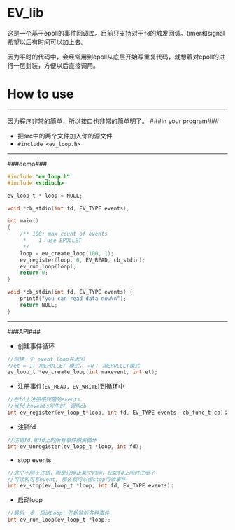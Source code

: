 EV_lib
======
这是一个基于epoll的事件回调库。目前只支持对于`fd`的触发回调。timer和signal希望以后有时间可以加上去。

因为平时的代码中，会经常用到epoll从底层开始写重复代码，就想着对epoll的进行一层封装，方便以后直接调用。

How to use
=======
---
因为程序非常的简单，所以接口也非常的简单明了。
###in your program###
* 把src中的两个文件加入你的源文件
* `#include <ev_loop.h>`


---
###demo###
```c
#include "ev_loop.h"
#include <stdio.h>

ev_loop_t * loop = NULL;

void *cb_stdin(int fd, EV_TYPE events);

int main() 
{
    /** 100: max count of events
     *    1：use EPOLLET
     */
    loop = ev_create_loop(100, 1);
	ev_register(loop, 0, EV_READ, cb_stdin);
	ev_run_loop(loop);
	return 0;
}

void *cb_stdin(int fd, EV_TYPE events) {
	printf("you can read data now\n");
	return NULL;
}
```
---
###API###

* 创建事件循环

```c
//创建一个 event loop并返回
//et = 1: 用EPOLLET 模式， =0： 用EPOLLLT模式
ev_loop_t *ev_create_loop(int maxevent, int et);
```

* 注册事件(`EV_READ, EV_WRITE`)到循环中

```c
//在fd上注册感兴趣的events
//当fd上events发生时，调用cb
int ev_register(ev_loop_t*loop, int fd, EV_TYPE events, cb_func_t cb)；
```
* 注销fd

```c
//注销fd,即fd上的所有事件脱离循环
int ev_unregister(ev_loop_t *loop, int fd);
```

* stop events

```c
//这个不同于注销，而是只停止某个时间，比如fd上同时注册了
//可读和可写event, 那么我可以值stop可读事件
int ev_stop(ev_loop_t *loop, int fd, EV_TYPE events)；
```
* 启动loop

```c
//最后一步，启动Loop，开始监听各种事件
int ev_run_loop(ev_loop_t *loop);
```
